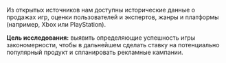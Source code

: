 Из открытых источников нам доступны исторические данные о продажах игр, оценки пользователей и экспертов, жанры и платформы (например, Xbox или PlayStation).  

**Цель исследования:** выявить определяющие успешность игры закономерности, чтобы в дальнейшем сделать ставку на потенциально популярный продукт и спланировать рекламные кампании.
